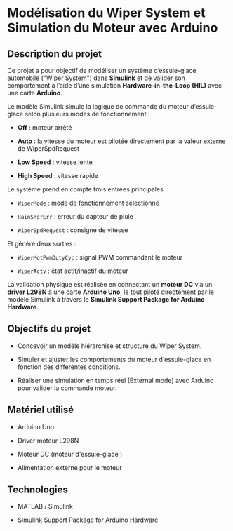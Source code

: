 

# Modélisation du Wiper System et Simulation du Moteur avec Arduino

## Description du projet

Ce projet a pour objectif de modéliser un système d’essuie-glace automobile ("Wiper System") dans **Simulink** et de valider son comportement à l’aide d’une simulation **Hardware-in-the-Loop (HIL)** avec une carte **Arduino**.

Le modèle Simulink simule la logique de commande du moteur d’essuie-glace selon plusieurs modes de fonctionnement :

-   **Off** : moteur arrêté
    
-   **Auto** : la vitesse du moteur est pilotée directement par la valeur externe de WiperSpdRequest
    
-   **Low Speed** : vitesse lente
    
-   **High Speed** : vitesse rapide
    

Le système prend en compte trois entrées principales :

-   `WiperMode` : mode de fonctionnement sélectionné
    
-   `RainSnsrErr` : erreur du capteur de pluie
    
-   `WiperSpdRequest` : consigne de vitesse
    

Et génère deux sorties :

-   `WiperMotPwmDutyCyc` : signal PWM commandant le moteur
    
-   `WiperActv` : état actif/inactif du moteur
    

La validation physique est réalisée en connectant un **moteur DC** via un **driver L298N** à une carte **Arduino Uno**, le tout piloté directement par le modèle Simulink à travers le **Simulink Support Package for Arduino Hardware**.

## Objectifs du projet

-   Concevoir un modèle hiérarchisé et structuré du Wiper System.
    
-   Simuler et ajuster les comportements du moteur d'essuie-glace en fonction des différentes conditions.
    
-   Réaliser une simulation en temps réel (External mode) avec Arduino pour valider la commande moteur.
    
    

## Matériel utilisé

-   Arduino Uno
    
-   Driver moteur L298N
    
-   Moteur DC (moteur d'essuie-glace )
    
-   Alimentation externe pour le moteur 
    

## Technologies

-   MATLAB / Simulink
    
-   Simulink Support Package for Arduino Hardware
    


